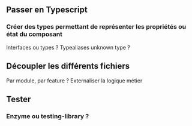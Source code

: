## Passer en Typescript

### Créer des types permettant de représenter les propriétés ou état du composant
Interfaces ou types ?
Typealiases
unknown type ?

## Découpler les différents fichiers
Par module, par feature ?
Externaliser la logique métier

## Tester
### Enzyme ou testing-library ?
